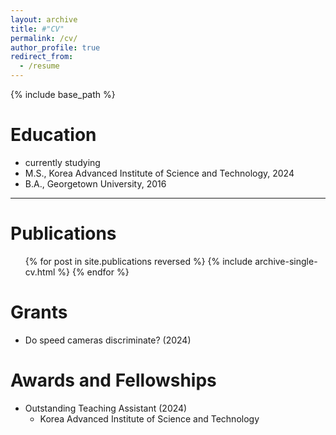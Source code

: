 ```yaml
---
layout: archive
title: #"CV"
permalink: /cv/
author_profile: true
redirect_from:
  - /resume
---
```

{% include base_path %}

Education
======
* currently studying
* M.S., Korea Advanced Institute of Science and Technology, 2024
* B.A., Georgetown University, 2016
-----

Publications
======
<ul>{% for post in site.publications reversed %}
    {% include archive-single-cv.html %}
  {% endfor %}</ul>

Grants
======
* Do speed cameras discriminate? (2024)

Awards and Fellowships
======
* Outstanding Teaching Assistant (2024) 
  * Korea Advanced Institute of Science and Technology
